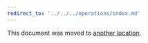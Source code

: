 ```yaml
---
redirect_to: '../../../operations/index.md'
---
```


This document was moved to [another location](../../../operations/index.md).
